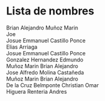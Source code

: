 # Lista de nombres  
Brian Alejandro Muñoz Marin  
Joe  
Josue Emmanuel Castillo Ponce  
Elias Arriaga  
Josue Emmanuel Castillo Ponce  
Gonzalez Hernandez Edmundo  
Muñoz Marin Brian Alejandro  
Jose Alfredo Molina Castañeda  
Muñoz Marin Brian Alejandro  
De la Cruz Belmponte Christian Omar  
Higuera Renteria Andres  